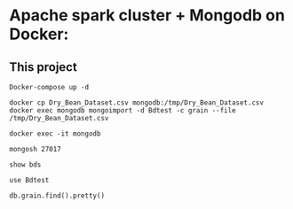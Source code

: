 # Apache spark cluster + Mongodb on Docker: 

## This project 

```
Docker-compose up -d
```

```
docker cp Dry_Bean_Dataset.csv mongodb:/tmp/Dry_Bean_Dataset.csv
docker exec mongodb mongoimport -d Bdtest -c grain --file /tmp/Dry_Bean_Dataset.csv
```
```
docker exec -it mongodb
```

```
mongosh 27017
```
```
show bds
```
```
use Bdtest
```
```
db.grain.find().pretty()
```
